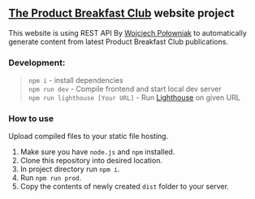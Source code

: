 ## [The Product Breakfast Club](https://open.spotify.com/show/1qvzYYHQko5sMuKWmoundZ) website project

This website is using REST API By [Wojciech Połowniak](https://github.com/Worie/pbc-api) to automatically generate content from latest Product Breakfast Club publications.

### Development:
> `npm i` - install dependencies <br>
> `npm run dev` - Compile frontend and start local dev server<br>
> `npm run lighthouse [Your URL]` - Run [Lighthouse](https://github.com/GoogleChrome/lighthouse) on given URL<br>

### How to use
Upload compiled files to your static file hosting.

1. Make sure you have `node.js` and `npm` installed.
2. Clone this repository into desired location.
3. In project directory run `npm i`.
4. Run `npm run prod`.
5. Copy the contents of newly created `dist` folder to your server.